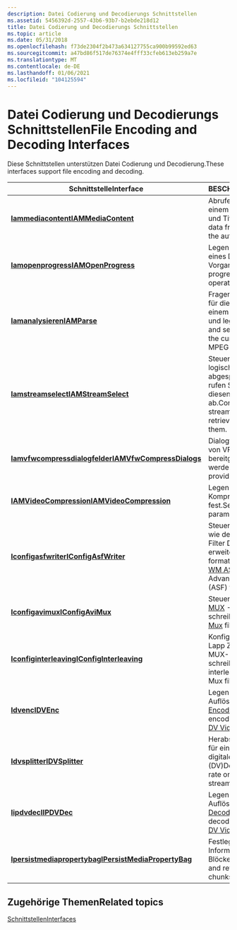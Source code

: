 ```yaml
---
description: Datei Codierung und Decodierungs Schnittstellen
ms.assetid: 5456392d-2557-43b6-93b7-b2ebde218d12
title: Datei Codierung und Decodierungs Schnittstellen
ms.topic: article
ms.date: 05/31/2018
ms.openlocfilehash: f73de2304f2b473a634127755ca900b99592ed63
ms.sourcegitcommit: a47bd86f517de76374e4fff33cfeb613eb259a7e
ms.translationtype: MT
ms.contentlocale: de-DE
ms.lasthandoff: 01/06/2021
ms.locfileid: "104125594"
---
```

# <a name="file-encoding-and-decoding-interfaces"></a><span data-ttu-id="ea085-103">Datei Codierung und Decodierungs Schnittstellen</span><span class="sxs-lookup"><span data-stu-id="ea085-103">File Encoding and Decoding Interfaces</span></span>

<span data-ttu-id="ea085-104">Diese Schnittstellen unterstützen Datei Codierung und Decodierung.</span><span class="sxs-lookup"><span data-stu-id="ea085-104">These interfaces support file encoding and decoding.</span></span>



| <span data-ttu-id="ea085-105">Schnittstelle</span><span class="sxs-lookup"><span data-stu-id="ea085-105">Interface</span></span>                                                    | <span data-ttu-id="ea085-106">BESCHREIBUNG</span><span class="sxs-lookup"><span data-stu-id="ea085-106">Description</span></span>                                                                                                  |
|--------------------------------------------------------------|--------------------------------------------------------------------------------------------------------------|
| [<span data-ttu-id="ea085-107">**Iammediacontent**</span><span class="sxs-lookup"><span data-stu-id="ea085-107">**IAMMediaContent**</span></span>](/previous-versions/windows/desktop/api/Qnetwork/nn-qnetwork-iammediacontent)                   | <span data-ttu-id="ea085-108">Abrufen von Metadaten aus einem Stream, z. b. Autor und Titel.</span><span class="sxs-lookup"><span data-stu-id="ea085-108">Retrieve meta-data from a stream, such as the author and title.</span></span>                                              |
| [<span data-ttu-id="ea085-109">**Iamopenprogress**</span><span class="sxs-lookup"><span data-stu-id="ea085-109">**IAMOpenProgress**</span></span>](/windows/desktop/api/Strmif/nn-strmif-iamopenprogress)                   | <span data-ttu-id="ea085-110">Legen Sie den Fortschritt eines Datei Öffnungs Vorgangs fest.</span><span class="sxs-lookup"><span data-stu-id="ea085-110">Determine the progress of a file-open operation.</span></span>                                                             |
| [<span data-ttu-id="ea085-111">**Iamanalysieren**</span><span class="sxs-lookup"><span data-stu-id="ea085-111">**IAMParse**</span></span>](/previous-versions/windows/desktop/api/Amparse/nn-amparse-iamparse)                                 | <span data-ttu-id="ea085-112">Fragen Sie die Analysezeit für die aktuelle Position in einem MPEG-Stream ab, und legen Sie Sie fest.</span><span class="sxs-lookup"><span data-stu-id="ea085-112">Query and set the parse time for the current position in an MPEG stream.</span></span>                                     |
| [<span data-ttu-id="ea085-113">**Iamstreamselect**</span><span class="sxs-lookup"><span data-stu-id="ea085-113">**IAMStreamSelect**</span></span>](/windows/desktop/api/Strmif/nn-strmif-iamstreamselect)                   | <span data-ttu-id="ea085-114">Steuern Sie, welche logischen Streams abgespielt werden, und rufen Sie Informationen zu diesen Datenströmen ab.</span><span class="sxs-lookup"><span data-stu-id="ea085-114">Control which logical streams are played, and retrieve information about them.</span></span>                               |
| [<span data-ttu-id="ea085-115">**Iamvfwcompressdialogfelder**</span><span class="sxs-lookup"><span data-stu-id="ea085-115">**IAMVfwCompressDialogs**</span></span>](/windows/desktop/api/Strmif/nn-strmif-iamvfwcompressdialogs)       | <span data-ttu-id="ea085-116">Dialogfelder anzeigen, die von VFW-Codecs bereitgestellt werden.</span><span class="sxs-lookup"><span data-stu-id="ea085-116">Display dialog boxes provided by VFW codecs.</span></span>                                                                 |
| [<span data-ttu-id="ea085-117">**IAMVideoCompression**</span><span class="sxs-lookup"><span data-stu-id="ea085-117">**IAMVideoCompression**</span></span>](/windows/desktop/api/Strmif/nn-strmif-iamvideocompression)           | <span data-ttu-id="ea085-118">Legen Sie Video Komprimierungs Parameter fest.</span><span class="sxs-lookup"><span data-stu-id="ea085-118">Set video compression parameters.</span></span>                                                                            |
| [<span data-ttu-id="ea085-119">**Iconfigasfwriter**</span><span class="sxs-lookup"><span data-stu-id="ea085-119">**IConfigAsfWriter**</span></span>](/previous-versions/windows/desktop/api/Dshowasf/nn-dshowasf-iconfigasfwriter)                 | <span data-ttu-id="ea085-120">Steuern der Art und Weise, wie der [WM-ASF-Writer](wm-asf-writer-filter.md) -Filter Dateien des erweiterten Systems formatiert</span><span class="sxs-lookup"><span data-stu-id="ea085-120">Control how the [WM ASF Writer](wm-asf-writer-filter.md) filter writes Advanced Systems Format (ASF) files.</span></span> |
| [<span data-ttu-id="ea085-121">**Iconfigavimux**</span><span class="sxs-lookup"><span data-stu-id="ea085-121">**IConfigAviMux**</span></span>](/windows/desktop/api/Strmif/nn-strmif-iconfigavimux)                       | <span data-ttu-id="ea085-122">Steuern Sie, wie der [AVI MUX](avi-mux-filter.md) -Filter AVI-Dateien schreibt.</span><span class="sxs-lookup"><span data-stu-id="ea085-122">Control how the [AVI Mux](avi-mux-filter.md) filter writes AVI files.</span></span>                                       |
| [<span data-ttu-id="ea085-123">**Iconfiginterleaving**</span><span class="sxs-lookup"><span data-stu-id="ea085-123">**IConfigInterleaving**</span></span>](/windows/desktop/api/Strmif/nn-strmif-iconfiginterleaving)           | <span data-ttu-id="ea085-124">Konfigurieren Sie die über Lapp Zeit, wenn der AVI MUX-Filter AVI-Dateien schreibt.</span><span class="sxs-lookup"><span data-stu-id="ea085-124">Configure interleaving when the AVI Mux filter writes AVI files.</span></span>                                             |
| [<span data-ttu-id="ea085-125">**Idvenc**</span><span class="sxs-lookup"><span data-stu-id="ea085-125">**IDVEnc**</span></span>](/windows/desktop/api/Strmif/nn-strmif-idvenc)                                     | <span data-ttu-id="ea085-126">Legen Sie die Codierungs Auflösung für den [DV-Video Encoder](dv-video-encoder-filter.md) -Filter fest.</span><span class="sxs-lookup"><span data-stu-id="ea085-126">Set the encoding resolution on the [DV Video Encoder](dv-video-encoder-filter.md) filter.</span></span>                   |
| [<span data-ttu-id="ea085-127">**Idvsplitter**</span><span class="sxs-lookup"><span data-stu-id="ea085-127">**IDVSplitter**</span></span>](/windows/desktop/api/Strmif/nn-strmif-idvsplitter)                           | <span data-ttu-id="ea085-128">Herabstufen der Framerate für einen Datenstrom im digitalen Video (DV)</span><span class="sxs-lookup"><span data-stu-id="ea085-128">Downgrade the frame rate on a digital video (DV) stream</span></span>                                                      |
| [<span data-ttu-id="ea085-129">**Iipdvdec**</span><span class="sxs-lookup"><span data-stu-id="ea085-129">**IIPDVDec**</span></span>](/windows/desktop/api/Strmif/nn-strmif-iipdvdec)                                 | <span data-ttu-id="ea085-130">Legen Sie die Decodierungs Auflösung für den [DV-Video Decoder](dv-video-decoder-filter.md) Filter fest.</span><span class="sxs-lookup"><span data-stu-id="ea085-130">Set the decoding resolution on the [DV Video Decoder](dv-video-decoder-filter.md) filter.</span></span>                   |
| [<span data-ttu-id="ea085-131">**Ipersistmediapropertybag**</span><span class="sxs-lookup"><span data-stu-id="ea085-131">**IPersistMediaPropertyBag**</span></span>](/windows/desktop/api/Strmif/nn-strmif-ipersistmediapropertybag) | <span data-ttu-id="ea085-132">Festlegen und Abrufen von Informations-und DISP-Blöcken in AVI-Streams.</span><span class="sxs-lookup"><span data-stu-id="ea085-132">Set and retrieve INFO and DISP chunks in AVI streams.</span></span>                                                        |



 

## <a name="related-topics"></a><span data-ttu-id="ea085-133">Zugehörige Themen</span><span class="sxs-lookup"><span data-stu-id="ea085-133">Related topics</span></span>

<dl> <dt>

[<span data-ttu-id="ea085-134">Schnittstellen</span><span class="sxs-lookup"><span data-stu-id="ea085-134">Interfaces</span></span>](interfaces.md)
</dt> </dl>

 

 



